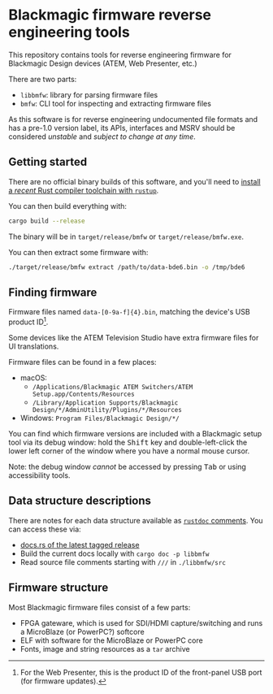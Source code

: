 # Blackmagic firmware reverse engineering tools

This repository contains tools for reverse engineering firmware for Blackmagic
Design devices (ATEM, Web Presenter, etc.)

There are two parts:

* `libbmfw`: library for parsing firmware files
* `bmfw`: CLI tool for inspecting and extracting firmware files

As this software is for reverse engineering undocumented file formats and has a
pre-1.0 version label, its APIs, interfaces and MSRV should be considered
*unstable* and *subject to change at any time*.

## Getting started

There are no official binary builds of this software, and you'll need to
[install a *recent* Rust compiler toolchain with `rustup`][install-rust].

[install-rust]: https://www.rust-lang.org/tools/install

You can then build everything with:

```sh
cargo build --release
```

The binary will be in `target/release/bmfw` or `target/release/bmfw.exe`.

You can then extract some firmware with:

```sh
./target/release/bmfw extract /path/to/data-bde6.bin -o /tmp/bde6
```

## Finding firmware

Firmware files named `data-[0-9a-f]{4}.bin`, matching the device's USB product
ID[^wpid].

Some devices like the ATEM Television Studio have extra firmware files for UI
translations.

Firmware files can be found in a few places:

* macOS:
  * `/Applications/Blackmagic ATEM Switchers/ATEM Setup.app/Contents/Resources`
  * `/Library/Application Supports/Blackmagic Design/*/AdminUtility/Plugins/*/Resources`
* Windows: `Program Files/Blackmagic Design/*/`

You can find which firmware versions are included with a Blackmagic setup tool
via its debug window: hold the <kbd>Shift</kbd> key and double-left-click the
lower left corner of the window where you have a normal mouse cursor.

Note: the debug window *cannot* be accessed by pressing <kbd>Tab</kbd> or using
accessibility tools.

[^wpid]: For the Web Presenter, this is the product ID of the front-panel
USB port (for firmware updates).

## Data structure descriptions

There are notes for each data structure available as
[`rustdoc` comments](https://doc.rust-lang.org/rustdoc/). You can access these
via:

* [docs.rs of the latest tagged release](https://docs.rs/libbmfw/latest/libbmfw/)
* Build the current docs locally with `cargo doc -p libbmfw`
* Read source file comments starting with `///` in `./libbmfw/src`

## Firmware structure

Most Blackmagic firmware files consist of a few parts:

* FPGA gateware, which is used for SDI/HDMI capture/switching and runs a
  MicroBlaze (or PowerPC?) softcore
* ELF with software for the MicroBlaze or PowerPC core
* Fonts, image and string resources as a `tar` archive
